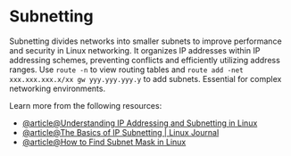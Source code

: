 # Subnetting

Subnetting divides networks into smaller subnets to improve performance and security in Linux networking. It organizes IP addresses within IP addressing schemes, preventing conflicts and efficiently utilizing address ranges. Use `route -n` to view routing tables and `route add -net xxx.xxx.xxx.x/xx gw yyy.yyy.yyy.y` to add subnets. Essential for complex networking environments.

Learn more from the following resources:

- [@article@Understanding IP Addressing and Subnetting in Linux](https://useful.codes/understanding-ip-addressing-and-subnetting-in-linux/)
- [@article@The Basics of IP Subnetting | Linux Journal](https://www.linuxjournal.com/article/6287)
- [@article@How to Find Subnet Mask in Linux](https://www.howtouselinux.com/post/find-subnet-mask-on-linux)